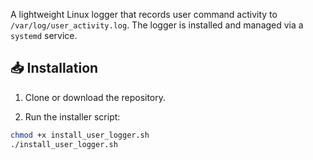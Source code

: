 A lightweight Linux logger that records user command activity to `/var/log/user_activity.log`. The logger is installed and managed via a `systemd` service.

## 📥 Installation

1. Clone or download the repository.

2. Run the installer script:

```bash
chmod +x install_user_logger.sh
./install_user_logger.sh


